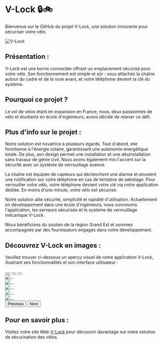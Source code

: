 # V-Lock 🔒🚲

Bienvenue sur le GitHub du projet V-Lock, une solution innovante pour sécuriser votre vélo.

![V-Lock](profile/v-lock.png)

## Présentation :
V-Lock est une borne connectée offrant un emplacement sécurisé pour votre vélo. Son fonctionnement est simple et sûr : vous attachez la chaîne autour du cadre et de la roue avant, et votre téléphone devient la clé du système.

## Pourquoi ce projet ?
Le vol de vélos étant en expansion en France, nous, deux passionnés de vélo et étudiants en école d'ingénieurs, avons décidé de relever ce défi.

## Plus d'info sur le projet :
Notre solution est novatrice à plusieurs égards. Tout d'abord, elle fonctionne à l'énergie solaire, garantissant une autonomie énergétique totale. De plus, son design permet une installation et une désinstallation sans travaux de génie civil. Nous avons également mis l'accent sur la sécurité avec un système de verrouillage avancé.

La chaîne est équipée de capteurs qui déclenchent une alarme et envoient une notification sur votre téléphone en cas de tentative de sabotage. Pour verrouiller votre vélo, votre téléphone devient votre clé via notre application dédiée. En moins d'une minute, votre vélo est sécurisé.

Notre solution allie sécurité, simplicité et rapidité d'utilisation. Actuellement en développement dans une école d'ingénieurs, nous concevons l'application, les serveurs sécurisés et le système de verrouillage mécanique V-Lock.

Nous bénéficions du soutien de la région Grand Est et sommes accompagnés par des fournisseurs engagés dans notre développement.

## Découvrez V-Lock en images :

Veuillez trouver ci-dessous un aperçu visuel de notre application V-Lock, illustrant ses fonctionnalités et son interface utilisateur :

<div id="carouselExampleIndicators" class="carousel slide" data-bs-ride="carousel">
  <div class="carousel-indicators">
    <button type="button" data-bs-target="#carouselExampleIndicators" data-bs-slide-to="0" class="active" aria-current="true" aria-label="Slide 1"></button>
    <button type="button" data-bs-target="#carouselExampleIndicators" data-bs-slide-to="1" aria-label="Slide 2"></button>
    <button type="button" data-bs-target="#carouselExampleIndicators" data-bs-slide-to="2" aria-label="Slide 3"></button>
  </div>
  <div class="carousel-inner">
    <div class="carousel-item active">
      <img src="profile/1.png" class="d-block w-100" alt="...">
    </div>
    <div class="carousel-item">
      <img src="profile/2.png" class="d-block w-100" alt="...">
    </div>
    <div class="carousel-item">
      <img src="profile/3.png" class="d-block w-100" alt="...">
    </div>
      <div class="carousel-item">
      <img src="profile/4.png" class="d-block w-100" alt="...">
    </div>
      <div class="carousel-item">
      <img src="profile/5.png" class="d-block w-100" alt="...">
    </div>
  </div>
  <button class="carousel-control-prev" type="button" data-bs-target="#carouselExampleIndicators" data-bs-slide="prev">
    <span class="carousel-control-prev-icon" aria-hidden="true"></span>
    <span class="visually-hidden">Previous</span>
  </button>
  <button class="carousel-control-next" type="button" data-bs-target="#carouselExampleIndicators" data-bs-slide="next">
    <span class="carousel-control-next-icon" aria-hidden="true"></span>
    <span class="visually-hidden">Next</span>
  </button>
</div>

## Pour en savoir plus :

Visitez notre site Web [V-Lock](http://www.v-lock.fr) pour découvrir davantage sur notre solution de sécurisation des vélos.

<!--

**Here are some ideas to get you started:**

🙋‍♀️ A short introduction - what is your organization all about?
🌈 Contribution guidelines - how can the community get involved?
👩‍💻 Useful resources - where can the community find your docs? Is there anything else the community should know?
🍿 Fun facts - what does your team eat for breakfast?
🧙 Remember, you can do mighty things with the power of [Markdown](https://docs.github.com/github/writing-on-github/getting-started-with-writing-and-formatting-on-github/basic-writing-and-formatting-syntax)
-->
